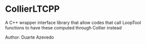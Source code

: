 # CollierLTCPP
A C++ wrapper interface library that allow codes that call LoopTool functions to have these computed through Collier instead

Author: Duarte Azevedo
